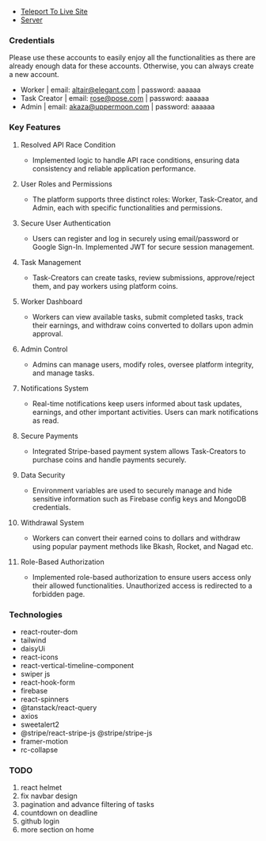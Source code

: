 - [Teleport To Live Site](https://nano-workers.web.app/)
- [Server](https://github.com/ThakurSaad/nano-workers-server)

### Credentials

Please use these accounts to easily enjoy all the functionalities as there are already enough data for these accounts. Otherwise, you can always create a new account.

- Worker | email: altair@elegant.com | password: aaaaaa
- Task Creator | email: rose@pose.com | password: aaaaaa
- Admin | email: akaza@uppermoon.com | password: aaaaaa

### Key Features

1. Resolved API Race Condition

   - Implemented logic to handle API race conditions, ensuring data consistency and reliable application performance.

2. User Roles and Permissions

   - The platform supports three distinct roles: Worker, Task-Creator, and Admin, each with specific functionalities and permissions.

3. Secure User Authentication

   - Users can register and log in securely using email/password or Google Sign-In. Implemented JWT for secure session management.

4. Task Management

   - Task-Creators can create tasks, review submissions, approve/reject them, and pay workers using platform coins.

5. Worker Dashboard

   - Workers can view available tasks, submit completed tasks, track their earnings, and withdraw coins converted to dollars upon admin approval.

6. Admin Control

   - Admins can manage users, modify roles, oversee platform integrity, and manage tasks.

7. Notifications System

   - Real-time notifications keep users informed about task updates, earnings, and other important activities. Users can mark notifications as read.

8. Secure Payments

   - Integrated Stripe-based payment system allows Task-Creators to purchase coins and handle payments securely.

9. Data Security

   - Environment variables are used to securely manage and hide sensitive information such as Firebase config keys and MongoDB credentials.

10. Withdrawal System

    - Workers can convert their earned coins to dollars and withdraw using popular payment methods like Bkash, Rocket, and Nagad etc.

11. Role-Based Authorization

    - Implemented role-based authorization to ensure users access only their allowed functionalities. Unauthorized access is redirected to a forbidden page.

### Technologies

- react-router-dom
- tailwind
- daisyUi
- react-icons
- react-vertical-timeline-component
- swiper js
- react-hook-form
- firebase
- react-spinners
- @tanstack/react-query
- axios
- sweetalert2
- @stripe/react-stripe-js @stripe/stripe-js
- framer-motion
- rc-collapse

### TODO

1. react helmet
2. fix navbar design
3. pagination and advance filtering of tasks
4. countdown on deadline
5. github login
6. more section on home
